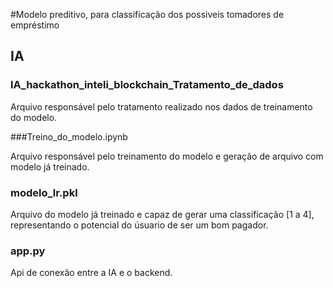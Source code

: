 #Modelo preditivo, para classificação dos possiveis tomadores de empréstimo

## IA

### IA_hackathon_inteli_blockchain_Tratamento_de_dados

Arquivo responsável pelo tratamento realizado nos dados de treinamento do modelo.

###Treino_do_modelo.ipynb

Arquivo responsável pelo treinamento do modelo e geração de arquivo com modelo já treinado.

### modelo_lr.pkl

Arquivo do modelo já treinado e capaz de gerar uma classificação [1 a 4], representando o potencial do úsuario de ser um bom pagador.

### app.py

Api de conexão entre a IA e o backend.
